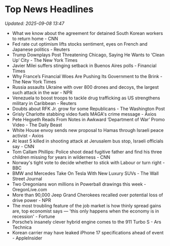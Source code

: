 # Top News Headlines

_Updated: 2025-09-08 13:47_

- What we know about the agreement for detained South Korean workers to return home - CNN
- Fed rate cut optimism lifts stocks sentiment, eyes on French and Japanese politics - Reuters
- Trump Downplays Post Threatening Chicago, Saying He Wants to ‘Clean Up’ City - The New York Times
- Javier Milei suffers stinging setback in Buenos Aires polls - Financial Times
- Why France’s Financial Woes Are Pushing Its Government to the Brink - The New York Times
- Russia assaults Ukraine with over 800 drones and decoys, the largest such attack in the war - NPR
- Venezuela to boost troops to tackle drug trafficking as US strengthens military in Caribbean - Reuters
- Doubts about RFK Jr. grow for some Republicans - The Washington Post
- Grisly Charlotte stabbing video fuels MAGA's crime message - Axios
- Pete Hegseth Reads From Notes in Awkward ‘Department of War’ Promo Video - The Daily Beast
- White House envoy sends new proposal to Hamas through Israeli peace activist - Axios
- At least 5 killed in shooting attack at Jerusalem bus stop, Israeli officials say - CNN
- Tom Callam Phillips: Police shoot dead fugitive father and find his three children missing for years in wilderness - CNN
- Norway's tight vote to decide whether to stick with Labour or turn right - BBC
- BMW and Mercedes Take On Tesla With New Luxury SUVs - The Wall Street Journal
- Two Oregonians won millions in Powerball drawings this week - OregonLive.com
- More than 90,000 Jeep Grand Cherokees recalled over potential loss of drive power - NPR
- The most troubling feature of the job market is how thinly spread gains are, top economist says — 'this only happens when the economy is in recession' - Fortune
- Porsche’s insanely clever hybrid engine comes to the 911 Turbo S - Ars Technica
- Korean carrier may have leaked iPhone 17 specifications ahead of event - AppleInsider